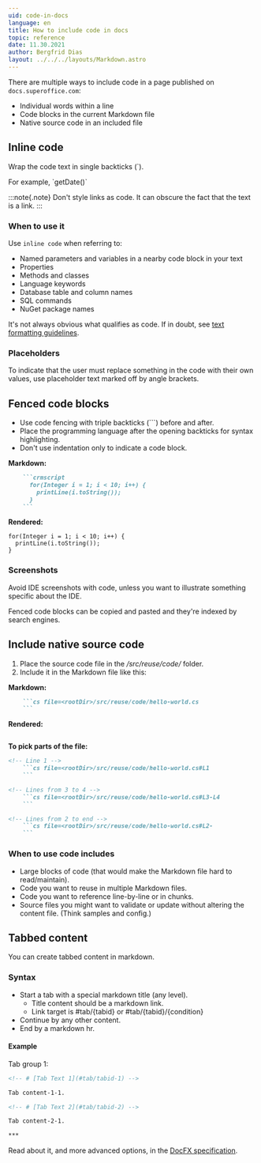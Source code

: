 ```yaml
---
uid: code-in-docs
language: en
title: How to include code in docs
topic: reference
date: 11.30.2021
author: Bergfrid Dias
layout: ../../../layouts/Markdown.astro
---
```


<!-- # How to include code in docs -->

There are multiple ways to include code in a page published on `docs.superoffice.com`:

* Individual words within a line
* Code blocks in the current Markdown file
* Native source code in an included file

## Inline code

Wrap the code text in single backticks (\`).

For example, \`getDate()\`

:::note{.note}
Don't style links as code. It can obscure the fact that the text is a link.
:::

### When to use it

Use `inline code` when referring to:

* Named parameters and variables in a nearby code block in your text
* Properties
* Methods and classes
* Language keywords
* Database table and column names
* SQL commands
* NuGet package names

It's not always obvious what qualifies as code. If in doubt, see [text formatting guidelines][1].

### Placeholders

To indicate that the user must replace something in the code with their own values, use placeholder text marked off by angle brackets.

## Fenced code blocks

* Use code fencing with triple backticks (\`\`\`) before and after.
* Place the programming language after the opening backticks for syntax highlighting.
* Don't use indentation only to indicate a code block.

**Markdown:**

```markdown
    ```crmscript
      for(Integer i = 1; i < 10; i++) {
        printLine(i.toString());
      }
    ```
```

**Rendered:**

```crmscript
for(Integer i = 1; i < 10; i++) {
  printLine(i.toString());
}
```

### Screenshots

Avoid IDE screenshots with code, unless you want to illustrate something specific about the IDE.

Fenced code blocks can be copied and pasted and they're indexed by search engines.

## Include native source code

1. Place the source code file in the */src/reuse/code/* folder.
2. Include it in the Markdown file like this:

**Markdown:**

```markdown
    ```cs file=<rootDir>/src/reuse/code/hello-world.cs
    ```
```

**Rendered:**

```cs file=<rootDir>/src/reuse/code/hello-world.cs
```

**To pick parts of the file:**

```markdown
<!-- Line 1 -->
    ```cs file=<rootDir>/src/reuse/code/hello-world.cs#L1
    ```

<!-- Lines from 3 to 4 -->
    ```cs file=<rootDir>/src/reuse/code/hello-world.cs#L3-L4
    ```

<!-- Lines from 2 to end -->
    ```cs file=<rootDir>/src/reuse/code/hello-world.cs#L2-
    ```
```

### When to use code includes

* Large blocks of code (that would make the Markdown file hard to read/maintain).
* Code you want to reuse in multiple Markdown files.
* Code you want to reference line-by-line or in chunks.
* Source files you might want to validate or update without altering the content file. (Think samples and config.)

## Tabbed content

You can create tabbed content in markdown.

### Syntax

* Start a tab with a special markdown title (any level).
  * Title content should be a markdown link.
  * Link target is #tab/{tabid} or #tab/{tabid}/{condition}
* Continue by any other content.
* End by a markdown hr.

#### Example

Tab group 1:

```markdown
<!-- # [Tab Text 1](#tab/tabid-1) -->

Tab content-1-1.

<!-- # [Tab Text 2](#tab/tabid-2) -->

Tab content-2-1.

***
```

Read about it, and more advanced options, in the [DocFX specification][2].

<!-- Referenced links -->
[1]: ../style-guide/formatting.md
[2]: https://dotnet.github.io/docfx/spec/docfx_flavored_markdown.html?tabs=tabid-1%2Ctabid-a#tabbed-content
